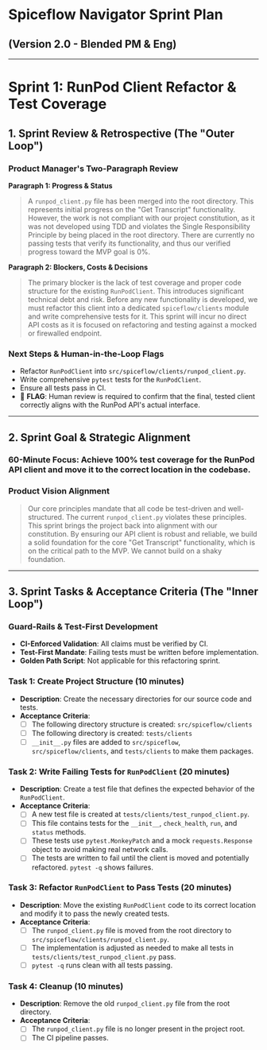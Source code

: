# Spiceflow Navigator Sprint Plan 
## (Version 2.0 - Blended PM & Eng)

---

# Sprint 1: RunPod Client Refactor & Test Coverage

## 1. Sprint Review & Retrospective (The "Outer Loop")

### Product Manager's Two-Paragraph Review

**Paragraph 1: Progress & Status**
> A `runpod_client.py` file has been merged into the root directory. This represents initial progress on the "Get Transcript" functionality. However, the work is not compliant with our project constitution, as it was not developed using TDD and violates the Single Responsibility Principle by being placed in the root directory. There are currently no passing tests that verify its functionality, and thus our verified progress toward the MVP goal is 0%.

**Paragraph 2: Blockers, Costs & Decisions**
> The primary blocker is the lack of test coverage and proper code structure for the existing `RunPodClient`. This introduces significant technical debt and risk. Before any new functionality is developed, we must refactor this client into a dedicated `spiceflow/clients` module and write comprehensive tests for it. This sprint will incur no direct API costs as it is focused on refactoring and testing against a mocked or firewalled endpoint.

### Next Steps & Human-in-the-Loop Flags
*   Refactor `RunPodClient` into `src/spiceflow/clients/runpod_client.py`.
*   Write comprehensive `pytest` tests for the `RunPodClient`.
*   Ensure all tests pass in CI.
*   🚩 **FLAG**: Human review is required to confirm that the final, tested client correctly aligns with the RunPod API's actual interface.

---

## 2. Sprint Goal & Strategic Alignment

### 60-Minute Focus: Achieve 100% test coverage for the RunPod API client and move it to the correct location in the codebase.

### Product Vision Alignment
> Our core principles mandate that all code be test-driven and well-structured. The current `runpod_client.py` violates these principles. This sprint brings the project back into alignment with our constitution. By ensuring our API client is robust and reliable, we build a solid foundation for the core "Get Transcript" functionality, which is on the critical path to the MVP. We cannot build on a shaky foundation.

---

## 3. Sprint Tasks & Acceptance Criteria (The "Inner Loop")

### Guard-Rails & Test-First Development
*   **CI-Enforced Validation**: All claims must be verified by CI.
*   **Test-First Mandate**: Failing tests must be written before implementation.
*   **Golden Path Script**: Not applicable for this refactoring sprint.

### Task 1: Create Project Structure (10 minutes)
*   **Description**: Create the necessary directories for our source code and tests.
*   **Acceptance Criteria**:
    *   [ ] The following directory structure is created: `src/spiceflow/clients`
    *   [ ] The following directory is created: `tests/clients`
    *   [ ] `__init__.py` files are added to `src/spiceflow`, `src/spiceflow/clients`, and `tests/clients` to make them packages.

### Task 2: Write Failing Tests for `RunPodClient` (20 minutes)
*   **Description**: Create a test file that defines the expected behavior of the `RunPodClient`.
*   **Acceptance Criteria**:
    *   [ ] A new test file is created at `tests/clients/test_runpod_client.py`.
    *   [ ] This file contains tests for the `__init__`, `check_health`, `run`, and `status` methods.
    *   [ ] These tests use `pytest.MonkeyPatch` and a mock `requests.Response` object to avoid making real network calls.
    *   [ ] The tests are written to fail until the client is moved and potentially refactored. `pytest -q` shows failures.

### Task 3: Refactor `RunPodClient` to Pass Tests (20 minutes)
*   **Description**: Move the existing `RunPodClient` code to its correct location and modify it to pass the newly created tests.
*   **Acceptance Criteria**:
    *   [ ] The `runpod_client.py` file is moved from the root directory to `src/spiceflow/clients/runpod_client.py`.
    *   [ ] The implementation is adjusted as needed to make all tests in `tests/clients/test_runpod_client.py` pass.
    *   [ ] `pytest -q` runs clean with all tests passing.
    
### Task 4: Cleanup (10 minutes)
*   **Description**: Remove the old `runpod_client.py` file from the root directory.
*   **Acceptance Criteria**:
    *   [ ] The `runpod_client.py` file is no longer present in the project root.
    *   [ ] The CI pipeline passes. 